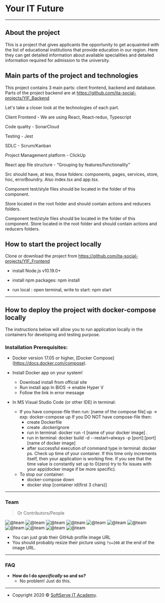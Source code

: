# Your IT Future

---

## About the project

This is a project that gives applicants the opportunity to get acquainted with the list of educational institutions that provide education in our region. Here they can get detailed information about available specialities and detailed information required for admission to the university.

## Main parts of the project and technologies

This project contains 3 main parts: client frontend, backend and database. Parts of the project backend are at https://github.com/ita-social-projects/YIF_Backend

Let's take a closer look at the technologies of each part.

Client Frontend - We are using React, React-redux, Typescript

Code quality - SonarCloud

Testing - Jest

SDLC - Scrum/Kanban

Project Management platform - ClickUp

React app file structure - “Grouping by features/functionality”

Src should have, at less, those folders: components, pages, services, store, hoc, errorBoundry. Also index.tsx and app.tsx.

Component test/style files should be located in the folder of this component.
 
Store located in the root folder and should contain actions and reducers folders.

Component test/style files should be located in the folder of this component. Store located in the root folder and should contain actions and reducers folders.


## How to start the project locally

Clone or download the project from https://github.com/ita-social-projects/YIF_Frontend

- install Node.js v10.19.0+

- install npm packages: npm install

- run local : open terminal, write to start: npm start

---

## How to deploy the project with docker-compose locally

The instructions below will allow you to run application locally in the containers for developing and testing purpose.

### Installation Prerequisites:

- Docker version 17.05 or higher, [Docker Compose] (https://docs.docker.com/compose).

- Install Docker app on your system!
   - Download install from official site
   - Run install app In BIOS -> enable Hyper V
   - Follow the link in error message

- In MS Visual Studio Code (or other IDE) in terminal:
	- If you have compose-file then run:  [name of the compose file] up -> exp: docker-compose up
	If you DO NOT have compose-file then:
		- create Dockerfile
		- create .dockerignore
		- run in terminal: docker run -t [name of your docker image] .
		- run in terminal: docker build -d --restart=always -p [port]:[port] [name of docker image]
        - after successful execution of command type in terminal: docker ps.
    Check up time of your container. If this time only increments itself, then your application is working fine. If you see that the time value is constantly set up to 0(zero) try to fix issues with your app(docker image if be more specific).
    - To stop our container:
	    - docker-compose down
	    - docker stop [container id(first 3 chars)]
 

---

### Team

> Or Contributors/People

![@team](https://avatars2.githubusercontent.com/u/64921184?s=200&v=4)
![@team](https://avatars0.githubusercontent.com/u/62026523?s=200&u=c5ffa62223d32312a6f3592c66e4c791eb4c7343&v=4)
![@team](https://avatars1.githubusercontent.com/u/60184096?s=200&u=354406f2bcd0522f17e5c94d2b7c6d34596f0ec9&v=4)
![@team](https://avatars0.githubusercontent.com/u/58741436?s=200&u=ffc14f01ed18eab531f52e6b06865ee410b57965&v=4)
![@team](https://avatars2.githubusercontent.com/u/60231618?s=200&u=5a15300a5626ca41ca26910dc1660a74d3dc4847&v=4)
![@team](https://avatars.githubusercontent.com/u/62015447?s=200&u=9fe9b41f285d57ee1925b1ff266f2f02046bbb26&v=4)
![@team](https://avatars.githubusercontent.com/u/30364013?s=200&u=b3a5ded0cdac28bbc515c5cc365345ee5235fdc5&v=4)
![@team](https://avatars.githubusercontent.com/u/78432338?s=200&u=71dc67ff658babe90269e13a2e0fdd0a5ccdb43a&v=4)
![@team](https://avatars.githubusercontent.com/u/43788876?s=200&u=fa99cc6199ff97d5a09d777af8e03524b742f836&v=4)
![@team](https://avatars.githubusercontent.com/u/25075314?s=200&u=3342f20428dabeb39db6f86854844b8a9efa36c9&v=4)
![@team](https://avatars.githubusercontent.com/u/58710581?s=200&u=6ced364dc8dfb6e9750ee49c41a3c61e632d85dd&v=4)

- You can just grab their GitHub profile image URL
- You should probably resize their picture using `?s=200` at the end of the image URL.

---

### FAQ


- **How do I do _specifically_ so and so?**
  - No problem! Just do this.

---

- Copyright 2020 © <a href="https://softserve.academy/" target="_blank"> SoftServe IT Academy</a>.
